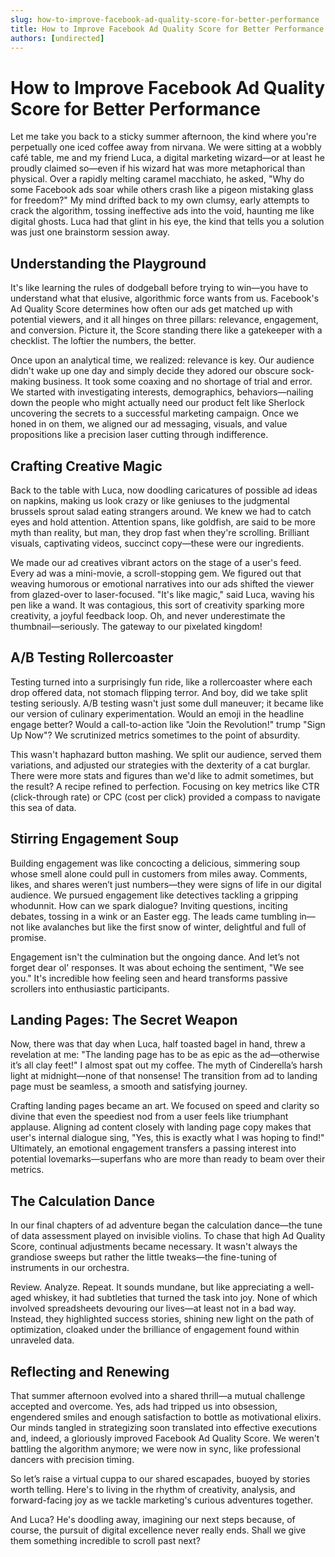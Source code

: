 ```yaml
---
slug: how-to-improve-facebook-ad-quality-score-for-better-performance
title: How to Improve Facebook Ad Quality Score for Better Performance
authors: [undirected]
---
```



# How to Improve Facebook Ad Quality Score for Better Performance

Let me take you back to a sticky summer afternoon, the kind where you're perpetually one iced coffee away from nirvana. We were sitting at a wobbly café table, me and my friend Luca, a digital marketing wizard—or at least he proudly claimed so—even if his wizard hat was more metaphorical than physical. Over a rapidly melting caramel macchiato, he asked, "Why do some Facebook ads soar while others crash like a pigeon mistaking glass for freedom?" My mind drifted back to my own clumsy, early attempts to crack the algorithm, tossing ineffective ads into the void, haunting me like digital ghosts. Luca had that glint in his eye, the kind that tells you a solution was just one brainstorm session away.

## Understanding the Playground

It's like learning the rules of dodgeball before trying to win—you have to understand what that elusive, algorithmic force wants from us. Facebook's Ad Quality Score determines how often our ads get matched up with potential viewers, and it all hinges on three pillars: relevance, engagement, and conversion. Picture it, the Score standing there like a gatekeeper with a checklist. The loftier the numbers, the better.

Once upon an analytical time, we realized: relevance is key. Our audience didn't wake up one day and simply decide they adored our obscure sock-making business. It took some coaxing and no shortage of trial and error. We started with investigating interests, demographics, behaviors—nailing down the people who might actually need our product felt like Sherlock uncovering the secrets to a successful marketing campaign. Once we honed in on them, we aligned our ad messaging, visuals, and value propositions like a precision laser cutting through indifference.

## Crafting Creative Magic

Back to the table with Luca, now doodling caricatures of possible ad ideas on napkins, making us look crazy or like geniuses to the judgmental brussels sprout salad eating strangers around. We knew we had to catch eyes and hold attention. Attention spans, like goldfish, are said to be more myth than reality, but man, they drop fast when they're scrolling. Brilliant visuals, captivating videos, succinct copy—these were our ingredients.

We made our ad creatives vibrant actors on the stage of a user's feed. Every ad was a mini-movie, a scroll-stopping gem. We figured out that weaving humorous or emotional narratives into our ads shifted the viewer from glazed-over to laser-focused. "It's like magic," said Luca, waving his pen like a wand. It was contagious, this sort of creativity sparking more creativity, a joyful feedback loop. Oh, and never underestimate the thumbnail—seriously. The gateway to our pixelated kingdom!

## A/B Testing Rollercoaster

Testing turned into a surprisingly fun ride, like a rollercoaster where each drop offered data, not stomach flipping terror. And boy, did we take split testing seriously. A/B testing wasn't just some dull maneuver; it became like our version of culinary experimentation. Would an emoji in the headline engage better? Would a call-to-action like "Join the Revolution!" trump "Sign Up Now"? We scrutinized metrics sometimes to the point of absurdity.

This wasn't haphazard button mashing. We split our audience, served them variations, and adjusted our strategies with the dexterity of a cat burglar. There were more stats and figures than we'd like to admit sometimes, but the result? A recipe refined to perfection. Focusing on key metrics like CTR (click-through rate) or CPC (cost per click) provided a compass to navigate this sea of data.

## Stirring Engagement Soup

Building engagement was like concocting a delicious, simmering soup whose smell alone could pull in customers from miles away. Comments, likes, and shares weren’t just numbers—they were signs of life in our digital audience. We pursued engagement like detectives tackling a gripping whodunnit. How can we spark dialogue? Inviting questions, inciting debates, tossing in a wink or an Easter egg. The leads came tumbling in—not like avalanches but like the first snow of winter, delightful and full of promise.

Engagement isn't the culmination but the ongoing dance. And let’s not forget dear ol' responses. It was about echoing the sentiment, "We see you." It's incredible how feeling seen and heard transforms passive scrollers into enthusiastic participants.

## Landing Pages: The Secret Weapon

Now, there was that day when Luca, half toasted bagel in hand, threw a revelation at me: "The landing page has to be as epic as the ad—otherwise it’s all clay feet!" I almost spat out my coffee. The myth of Cinderella’s harsh light at midnight—none of that nonsense! The transition from ad to landing page must be seamless, a smooth and satisfying journey.

Crafting landing pages became an art. We focused on speed and clarity so divine that even the speediest nod from a user feels like triumphant applause. Aligning ad content closely with landing page copy makes that user's internal dialogue sing, "Yes, this is exactly what I was hoping to find!" Ultimately, an emotional engagement transfers a passing interest into potential lovemarks—superfans who are more than ready to beam over their metrics.

## The Calculation Dance

In our final chapters of ad adventure began the calculation dance—the tune of data assessment played on invisible violins. To chase that high Ad Quality Score, continual adjustments became necessary. It wasn't always the grandiose sweeps but rather the little tweaks—the fine-tuning of instruments in our orchestra.

Review. Analyze. Repeat. It sounds mundane, but like appreciating a well-aged whiskey, it had subtleties that turned the task into joy. None of which involved spreadsheets devouring our lives—at least not in a bad way. Instead, they highlighted success stories, shining new light on the path of optimization, cloaked under the brilliance of engagement found within unraveled data.

## Reflecting and Renewing

That summer afternoon evolved into a shared thrill—a mutual challenge accepted and overcome. Yes, ads had tripped us into obsession, engendered smiles and enough satisfaction to bottle as motivational elixirs. Our minds tangled in strategizing soon translated into effective executions and, indeed, a gloriously improved Facebook Ad Quality Score. We weren't battling the algorithm anymore; we were now in sync, like professional dancers with precision timing.

So let’s raise a virtual cuppa to our shared escapades, buoyed by stories worth telling. Here's to living in the rhythm of creativity, analysis, and forward-facing joy as we tackle marketing's curious adventures together.

And Luca? He's doodling away, imagining our next steps because, of course, the pursuit of digital excellence never really ends. Shall we give them something incredible to scroll past next?